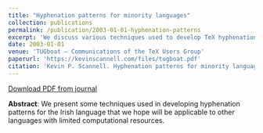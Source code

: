 ```yaml
---
title: "Hyphenation patterns for minority languages"
collection: publications
permalink: /publication/2003-01-01-hyphenation-patterns
excerpt: 'We discuss various techniques used to develop TeX hyphenation patterns for the Irish language.'
date: 2003-01-01
venue: 'TUGboat — Communications of the TeX Users Group'
paperurl: 'https://kevinscannell.com/files/tugboat.pdf'
citation: 'Kevin P. Scannell. Hyphenation patterns for minority languages. <i>TUGboat – Communications of the TeX Users Group</i>, 24(2):236–239, 2003.'
---
```


[Download PDF from journal](https://tug.org/TUGboat/Articles/tb24-2/tb77scannell.pdf)

**Abstract**: We present some techniques used in developing hyphenation patterns for the Irish language that we hope will be applicable to other languages with limited computational resources.
